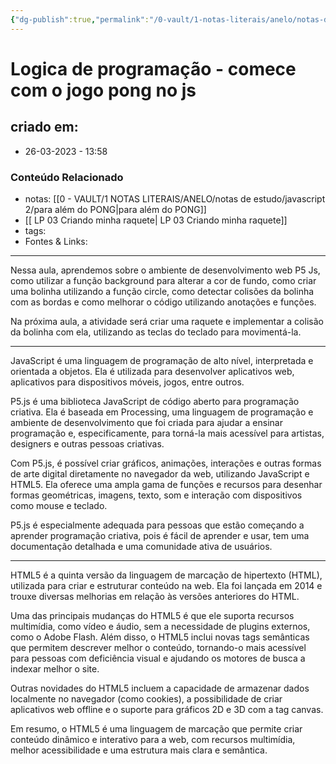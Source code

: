 ```yaml
---
{"dg-publish":true,"permalink":"/0-vault/1-notas-literais/anelo/notas-de-estudo/javascript-2/logica-de-programacao-comece-com-o-jogo-pong-no-js/","dgHomeLink":true,"dgShowLocalGraph":true,"dgShowFileTree":true,"dgEnableSearch":true,"noteIcon":""}
---
```


# Logica de programação - comece com o jogo pong no js

## criado em: 
-  26-03-2023 - 13:58

### Conteúdo Relacionado
- notas: [[0 - VAULT/1 NOTAS LITERAIS/ANELO/notas de estudo/javascript 2/para além do PONG\|para além do PONG]]
- [[ LP 03 Criando minha raquete\| LP 03 Criando minha raquete]]
- tags: 
- Fontes & Links: 

---
Nessa aula, aprendemos sobre o ambiente de desenvolvimento web P5 Js, como utilizar a função background para alterar a cor de fundo, como criar uma bolinha utilizando a função circle, como detectar colisões da bolinha com as bordas e como melhorar o código utilizando anotações e funções.

Na próxima aula, a atividade será criar uma raquete e implementar a colisão da bolinha com ela, utilizando as teclas do teclado para movimentá-la.

---

JavaScript é uma linguagem de programação de alto nível, interpretada e orientada a objetos. Ela é utilizada para desenvolver aplicativos web, aplicativos para dispositivos móveis, jogos, entre outros.

P5.js é uma biblioteca JavaScript de código aberto para programação criativa. Ela é baseada em Processing, uma linguagem de programação e ambiente de desenvolvimento que foi criada para ajudar a ensinar programação e, especificamente, para torná-la mais acessível para artistas, designers e outras pessoas criativas.

Com P5.js, é possível criar gráficos, animações, interações e outras formas de arte digital diretamente no navegador da web, utilizando JavaScript e HTML5. Ela oferece uma ampla gama de funções e recursos para desenhar formas geométricas, imagens, texto, som e interação com dispositivos como mouse e teclado.

P5.js é especialmente adequada para pessoas que estão começando a aprender programação criativa, pois é fácil de aprender e usar, tem uma documentação detalhada e uma comunidade ativa de usuários.

---

HTML5 é a quinta versão da linguagem de marcação de hipertexto (HTML), utilizada para criar e estruturar conteúdo na web. Ela foi lançada em 2014 e trouxe diversas melhorias em relação às versões anteriores do HTML.

Uma das principais mudanças do HTML5 é que ele suporta recursos multimídia, como vídeo e áudio, sem a necessidade de plugins externos, como o Adobe Flash. Além disso, o HTML5 inclui novas tags semânticas que permitem descrever melhor o conteúdo, tornando-o mais acessível para pessoas com deficiência visual e ajudando os motores de busca a indexar melhor o site.

Outras novidades do HTML5 incluem a capacidade de armazenar dados localmente no navegador (como cookies), a possibilidade de criar aplicativos web offline e o suporte para gráficos 2D e 3D com a tag canvas.

Em resumo, o HTML5 é uma linguagem de marcação que permite criar conteúdo dinâmico e interativo para a web, com recursos multimídia, melhor acessibilidade e uma estrutura mais clara e semântica.